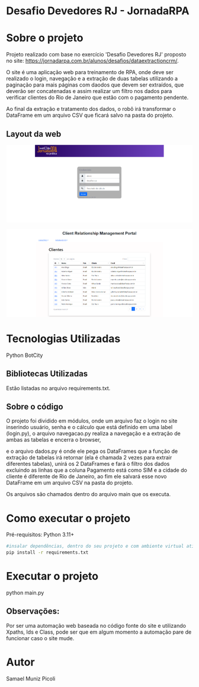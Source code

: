 # Desafio Devedores RJ - JornadaRPA

# Sobre o projeto

Projeto realizado com base no exercício 'Desafio Devedores RJ' proposto no site: https://jornadarpa.com.br/alunos/desafios/dataextractioncrm/.

O site é uma aplicação web para treinamento de RPA, onde deve ser realizado o login, navegação e a extração de duas tabelas utilizando a paginação para mais páginas com daodos que devem ser extraídos, que deverão ser concatenadas e assim realizar um filtro nos dados para verificar clientes do Rio de Janeiro que estão com o pagamento pendente. 

Ao final da extração e tratamento dos dados, o robô irá transformar o DataFrame em um arquivo CSV que ficará salvo na pasta do projeto.

## Layout da web
![Web 1](https://github.com/Samaelpicoli/Devedores_RJ_JornadaRPA/blob/main/assets/login.PNG)

![Web 2](https://github.com/Samaelpicoli/Devedores_RJ_JornadaRPA/blob/main/assets/exemplo_tabela.PNG)


# Tecnologias Utilizadas

Python
BotCity

## Bibliotecas Utilizadas

Estão listadas no arquivo requirements.txt.

## Sobre o código

O projeto foi dividido em módulos, onde um arquivo faz o login no site inserindo usuário, senha e o cálculo que está definido em uma label (login.py), o arquivo navegacao.py realiza a navegação e a extração de ambas as tabelas e encerra o browser, 

e o arquivo dados.py é onde ele pega os DataFrames que a função de extração de tabelas irá retornar (ela é chamada 2 vezes para extrair diferentes tabelas), unirá os 2 DataFrames e fará o filtro dos dados excluindo as linhas que a coluna Pagamento está como SIM e a cidade do cliente é diferente de Rio de Janeiro, ao fim ele salvará esse novo DataFrame em um arquivo CSV na pasta do projeto.

Os arquivos são chamados dentro do arquivo main que os executa.


# Como executar o projeto
Pré-requisitos: Python 3.11+

```bash
#insalar dependências, dentro do seu projeto e com ambiente virtual ativo:
pip install -r requirements.txt
```

# Executar o projeto
python main.py

## Observações:

Por ser uma automação web baseada no código fonte do site e utilizando Xpaths, Ids e Class, pode ser que em 
algum momento a automação pare de funcionar caso o site mude.

# Autor
Samael Muniz Picoli

